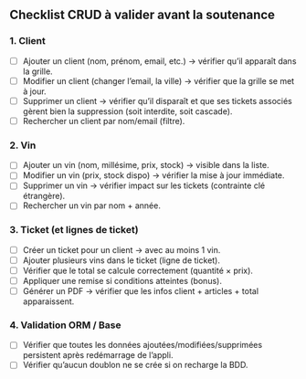 ﻿## Checklist CRUD à valider avant la soutenance

### 1. **Client**

* [ ] Ajouter un client (nom, prénom, email, etc.) → vérifier qu’il apparaît dans la grille.
* [ ] Modifier un client (changer l’email, la ville) → vérifier que la grille se met à jour.
* [ ] Supprimer un client → vérifier qu’il disparaît et que ses tickets associés gèrent bien la suppression (soit interdite, soit cascade).
* [ ] Rechercher un client par nom/email (filtre).

### 2. **Vin**

* [ ] Ajouter un vin (nom, millésime, prix, stock) → visible dans la liste.
* [ ] Modifier un vin (prix, stock dispo) → vérifier la mise à jour immédiate.
* [ ] Supprimer un vin → vérifier impact sur les tickets (contrainte clé étrangère).
* [ ] Rechercher un vin par nom + année.

### 3. **Ticket (et lignes de ticket)**

* [ ] Créer un ticket pour un client → avec au moins 1 vin.
* [ ] Ajouter plusieurs vins dans le ticket (ligne de ticket).
* [ ] Vérifier que le total se calcule correctement (quantité × prix).
* [ ] Appliquer une remise si conditions atteintes (bonus).
* [ ] Générer un PDF → vérifier que les infos client + articles + total apparaissent.

### 4. **Validation ORM / Base**

* [ ] Vérifier que toutes les données ajoutées/modifiées/supprimées persistent après redémarrage de l’appli.
* [ ] Vérifier qu’aucun doublon ne se crée si on recharge la BDD.
